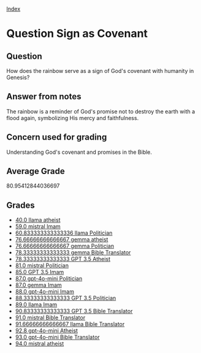 
[Index](../../index.md)
# Question Sign as Covenant
## Question
How does the rainbow serve as a sign of God's covenant with humanity in Genesis?

## Answer from notes
The rainbow is a reminder of God's promise not to destroy the earth with a flood again, symbolizing His mercy and faithfulness.

## Concern used for grading
Understanding God's covenant and promises in the Bible.

## Average Grade
80.95412844036697

## Grades
 * [40.0 llama atheist](../answers/llama_atheist/Sign_as_Covenant.md)
 * [59.0 mistral Imam](../answers/mistral_Imam/Sign_as_Covenant.md)
 * [60.833333333333336 llama Politician](../answers/llama_Politician/Sign_as_Covenant.md)
 * [76.66666666666667 gemma atheist](../answers/gemma_atheist/Sign_as_Covenant.md)
 * [76.66666666666667 gemma Politician](../answers/gemma_Politician/Sign_as_Covenant.md)
 * [78.33333333333333 gemma Bible Translator](../answers/gemma_Bible_Translator/Sign_as_Covenant.md)
 * [78.33333333333333 GPT 3.5 Atheist](../answers/GPT_3.5_Atheist/Sign_as_Covenant.md)
 * [81.0 mistral Politician](../answers/mistral_Politician/Sign_as_Covenant.md)
 * [85.0 GPT 3.5 Imam](../answers/GPT_3.5_Imam/Sign_as_Covenant.md)
 * [87.0 gpt-4o-mini Politician](../answers/gpt-4o-mini_Politician/Sign_as_Covenant.md)
 * [87.0 gemma Imam](../answers/gemma_Imam/Sign_as_Covenant.md)
 * [88.0 gpt-4o-mini Imam](../answers/gpt-4o-mini_Imam/Sign_as_Covenant.md)
 * [88.33333333333333 GPT 3.5 Politician](../answers/GPT_3.5_Politician/Sign_as_Covenant.md)
 * [89.0 llama Imam](../answers/llama_Imam/Sign_as_Covenant.md)
 * [90.83333333333333 GPT 3.5 Bible Translator](../answers/GPT_3.5_Bible_Translator/Sign_as_Covenant.md)
 * [91.0 mistral Bible Translator](../answers/mistral_Bible_Translator/Sign_as_Covenant.md)
 * [91.66666666666667 llama Bible Translator](../answers/llama_Bible_Translator/Sign_as_Covenant.md)
 * [92.8 gpt-4o-mini Atheist](../answers/gpt-4o-mini_Atheist/Sign_as_Covenant.md)
 * [93.0 gpt-4o-mini Bible Translator](../answers/gpt-4o-mini_Bible_Translator/Sign_as_Covenant.md)
 * [94.0 mistral atheist](../answers/mistral_atheist/Sign_as_Covenant.md)
